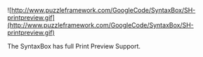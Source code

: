 ![http://www.puzzleframework.com/GoogleCode/SyntaxBox/SH-printpreview.gif](http://www.puzzleframework.com/GoogleCode/SyntaxBox/SH-printpreview.gif)

The SyntaxBox has full Print Preview Support.